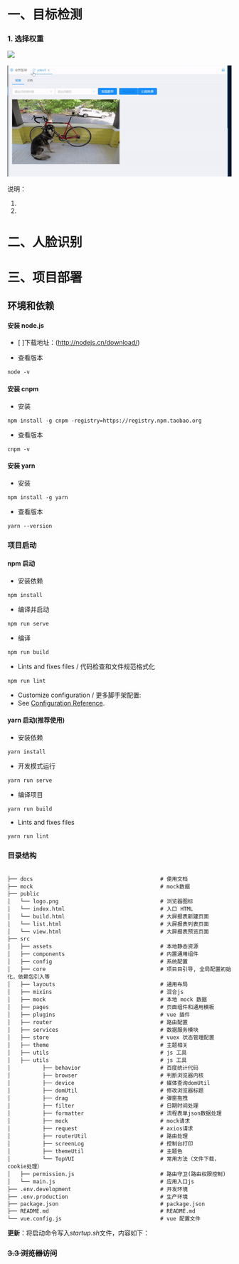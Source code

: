 # 一、目标检测

### 1. 选择权重

<img src='public/assets/demo.png' />

![demo](public/assets/detection2.gif)

说明：

1. 
2. 

# 二、人脸识别

# 三、项目部署

## 环境和依赖

#### 安装 node.js

- [ ]下载地址：(http://nodejs.cn/download/)

- 查看版本

```
node -v
```

#### 安装 cnpm

- 安装

```
npm install -g cnpm -registry=https://registry.npm.taobao.org
```

- 查看版本

```
cnpm -v
```

#### 安装 yarn

- 安装

```
npm install -g yarn
```

- 查看版本

```
yarn --version
```

### 项目启动
#### npm 启动

- 安装依赖

```
npm install
```

- 编译并启动

```
npm run serve
```

- 编译

```
npm run build
```

- Lints and fixes files / 代码检查和文件规范格式化

```
npm run lint
```

- Customize configuration / 更多脚手架配置:
- See [Configuration Reference](https://cli.vuejs.org/config/).


#### yarn 启动(推荐使用)

- 安装依赖

```
yarn install
```

- 开发模式运行

```
yarn run serve
```

- 编译项目

```
yarn run build
```

- Lints and fixes files

```
yarn run lint
```



### 目录结构

```

├── docs                                        # 使用文档
├── mock                                        # mock数据
├── public
│   └── logo.png                                # 浏览器图标
│   └── index.html                              # 入口 HTML
│   └── build.html                              # 大屏报表新建页面
│   └── list.html                               # 大屏报表列表页面
│   └── view.html                               # 大屏报表预览页面
├── src
│   ├── assets                                  # 本地静态资源
│   ├── components                              # 内置通用组件
│   ├── config                                  # 系统配置
│   ├── core                                    # 项目目引导, 全局配置初始化，依赖包引入等
│   ├── layouts                                 # 通用布局
│   ├── mixins                                  # 混合js
│   ├── mock                                    # 本地 mock 数据
│   ├── pages                                   # 页面组件和通用模板
│   ├── plugins                                 # vue 插件
│   ├── router                                  # 路由配置
│   ├── services                                # 数据服务模块
│   ├── store                                   # vuex 状态管理配置
│   ├── theme                                   # 主题相关
│   ├── utils                                   # js 工具
│   ├── utils                                   # js 工具
│          ├── behavior                         # 百度统计代码
│          ├── browser                          # 判断浏览器内核
│          ├── device                           # 媒体查询domUtil
│          ├── domUtil                          # 修改浏览器标题
│          ├── drag                             # 弹窗拖拽
│          ├── filter                           # 日期时间处理
│          ├── formatter                        # 流程表单json数据处理
│          ├── mock                             # mock请求
│          ├── request                          # axios请求
│          ├── routerUtil                       # 路由处理
│          ├── screenLog                        # 控制台打印
│          ├── themeUtil                        # 主题色
│          └── TopVUI                           # 常用方法（文件下载，cookie处理）
│   ├── permission.js                           # 路由守卫(路由权限控制)
│   └── main.js                                 # 应用入口js
├── .env.development                            # 开发环境
├── .env.production                             # 生产环境
├── package.json                                # package.json
├── README.md                                   # README.md
└── vue.config.js                               # vue 配置文件

```

**更新**：将启动命令写入*startup.sh*文件，内容如下：

### ~~3.3 浏览器访问~~
